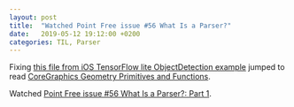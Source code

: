 ```yaml
---
layout: post
title:  "Watched Point Free issue #56 What Is a Parser?"
date:   2019-05-12 19:12:00 +0200
categories: TIL, Parser
---
```

Fixing [this file from iOS TensorFlow lite ObjectDetection example](https://github.com/tensorflow/examples/pull/53/commits/cec30da136a56fdbd03f3f02119463dd497de6db) jumped to read [CoreGraphics Geometry Primitives and Functions](https://nshipster.com/cggeometry/).

Watched [Point Free issue #56 What Is a Parser?: Part 1](https://www.pointfree.co/episodes/ep56-what-is-a-parser-part-1).
